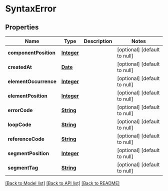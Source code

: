 # SyntaxError
## Properties

Name | Type | Description | Notes
------------ | ------------- | ------------- | -------------
**componentPosition** | [**Integer**](integer.md) |  | [optional] [default to null]
**createdAt** | [**Date**](DateTime.md) |  | [optional] [default to null]
**elementOccurrence** | [**Integer**](integer.md) |  | [optional] [default to null]
**elementPosition** | [**Integer**](integer.md) |  | [optional] [default to null]
**errorCode** | [**String**](string.md) |  | [optional] [default to null]
**loopCode** | [**String**](string.md) |  | [optional] [default to null]
**referenceCode** | [**String**](string.md) |  | [optional] [default to null]
**segmentPosition** | [**Integer**](integer.md) |  | [optional] [default to null]
**segmentTag** | [**String**](string.md) |  | [optional] [default to null]

[[Back to Model list]](../README.md#documentation-for-models) [[Back to API list]](../README.md#documentation-for-api-endpoints) [[Back to README]](../README.md)

